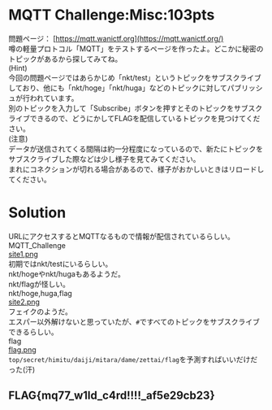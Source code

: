 # MQTT Challenge:Misc:103pts
問題ページ： [https://mqtt.wanictf.org](https://mqtt.wanictf.org/)  
噂の軽量プロトコル「MQTT」をテストするページを作ったよ。どこかに秘密のトピックがあるから探してみてね。  
(Hint)  
今回の問題ページではあらかじめ「nkt/test」というトピックをサブスクライブしており、他にも「nkt/hoge」「nkt/huga」などのトピックに対してパブリッシュが行われています。  
別のトピックを入力して「Subscribe」ボタンを押すとそのトピックをサブスクライブできるので、どうにかしてFLAGを配信しているトピックを見つけてください。  
(注意)  
データが送信されてくる間隔は約一分程度になっているので、新たにトピックをサブスクライブした際などは少し様子を見てみてください。  
まれにコネクションが切れる場合があるので、様子がおかしいときはリロードしてください。  

# Solution
URLにアクセスするとMQTTなるもので情報が配信されているらしい。  
MQTT_Challenge  
[site1.png](site/site1.png)  
初期ではnkt/testにいるらしい。  
nkt/hogeやnkt/hugaもあるようだ。  
nkt/flagが怪しい。  
nkt/hoge,huga,flag  
[site2.png](site/site2.png)  
フェイクのようだ。  
エスパー以外解けないと思っていたが、`#`ですべてのトピックをサブスクライブできるらしい。  
flag  
[flag.png](site/flag.png)  
`top/secret/himitu/daiji/mitara/dame/zettai/flag`を予測すればいいだけだった(汗)  

## FLAG{mq77_w1ld_c4rd!!!!_af5e29cb23}